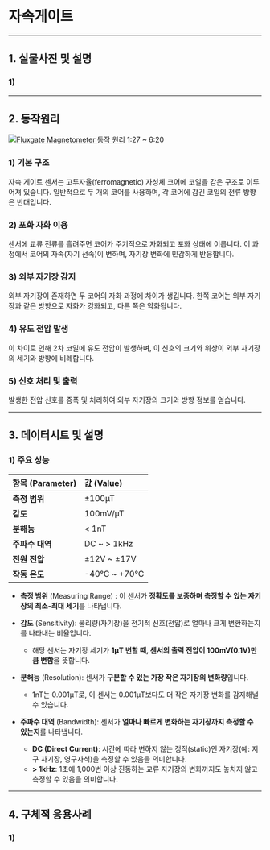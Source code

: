 # 자속게이트

---
## 1. 실물사진 및 설명



### 1) 
---
## 2. 동작원리
[![Fluxgate Magnetometer 동작 원리](https://img.youtube.com/vi/EoOdleJaacM/0.jpg)](https://www.youtube.com/watch?v=EoOdleJaacM)
1:27 ~ 6:20

### 1) 기본 구조
자속 게이트 센서는 고투자율(ferromagnetic) 자성체 코어에 코일을 감은 구조로 이루어져 있습니다.
일반적으로 두 개의 코어를 사용하며, 각 코어에 감긴 코일의 전류 방향은 반대입니다.

### 2) 포화 자화 이용
센서에 교류 전류를 흘려주면 코어가 주기적으로 자화되고 포화 상태에 이릅니다.
이 과정에서 코어의 자속(자기 선속)이 변하며, 자기장 변화에 민감하게 반응합니다.

### 3) 외부 자기장 감지
외부 자기장이 존재하면 두 코어의 자화 과정에 차이가 생깁니다.
한쪽 코어는 외부 자기장과 같은 방향으로 자화가 강화되고, 다른 쪽은 약화됩니다.

### 4) 유도 전압 발생
이 차이로 인해 2차 코일에 유도 전압이 발생하며, 이 신호의 크기와 위상이 외부 자기장의 세기와 방향에 비례합니다.

### 5) 신호 처리 및 출력
발생한 전압 신호를 증폭 및 처리하여 외부 자기장의 크기와 방향 정보를 얻습니다.

---
## 3. 데이터시트 및 설명

### 1) 주요 성능

| 항목 (Parameter) | 값 (Value) |
| :--- | :--- |
| **측정 범위** | ±100µT |
| **감도** | 100mV/µT |
| **분해능** | < 1nT |
| **주파수 대역**| DC ~ > 1kHz |
| **전원 전압**| ±12V ~ ±17V |
| **작동 온도**| -40°C ~ +70°C |

* **측정 범위** (Measuring Range) : 이 센서가 **정확도를 보증하며 측정할 수 있는 자기장의 최소-최대 세기**를 나타냅니다.

* **감도** (Sensitivity): 물리량(자기장)을 전기적 신호(전압)로 얼마나 크게 변환하는지를 나타내는 비율입니다.
  * 해당 센서는 자기장 세기가 **1µT 변할 때, 센서의 출력 전압이 100mV(0.1V)만큼 변함**을 뜻합니다.

* **분해능** (Resolution): 센서가 **구분할 수 있는 가장 작은 자기장의 변화량**입니다. 
  * 1nT는 0.001µT로, 이 센서는 0.001µT보다도 더 작은 자기장 변화를 감지해낼 수 있습니다.

* **주파수 대역** (Bandwidth): 센서가 **얼마나 빠르게 변화하는 자기장까지 측정할 수 있는지**를 나타냅니다.
  * **DC (Direct Current)**: 시간에 따라 변하지 않는 정적(static)인 자기장(예: 지구 자기장, 영구자석)을 측정할 수 있음을 의미합니다.
  * **> 1kHz**: 1초에 1,000번 이상 진동하는 교류 자기장의 변화까지도 놓치지 않고 측정할 수 있음을 의미합니다.
    
---
## 4. 구체적 응용사례

### 1) 
